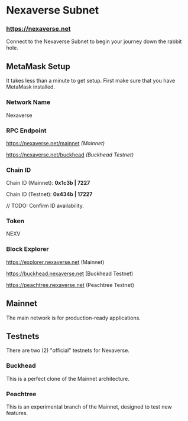 # Nexaverse Subnet

### https://nexaverse.net

Connect to the Nexaverse Subnet to begin your journey down the rabbit hole.


## MetaMask Setup

It takes less than a minute to get setup. First make sure that you have MetaMask installed.

### Network Name

Nexaverse

### RPC Endpoint

https://nexaverse.net/mainnet _(Mainnet)_

https://nexaverse.net/buckhead _(Buckhead Testnet)_

### Chain ID

Chain ID (Mainnet): __0x1c3b | 7227__

Chain ID (Testnet): __0x434b | 17227__

// TODO: Confirm ID availability.

### Token

NEXV

### Block Explorer

https://explorer.nexaverse.net (Mainnet)

https://buckhead.nexaverse.net (Buckhead Testnet)

https://peachtree.nexaverse.net (Peachtree Testnet)


## Mainnet

The main network is for production-ready applications.


## Testnets

There are two (2) "official" testnets for Nexaverse.

### Buckhead

This is a perfect clone of the Mainnet architecture.

### Peachtree

This is an experimental branch of the Mainnet, designed to test new features.
